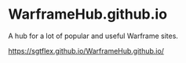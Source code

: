 # WarframeHub.github.io
A hub for a lot of popular and useful Warframe sites.

https://sgtflex.github.io/WarframeHub.github.io/
